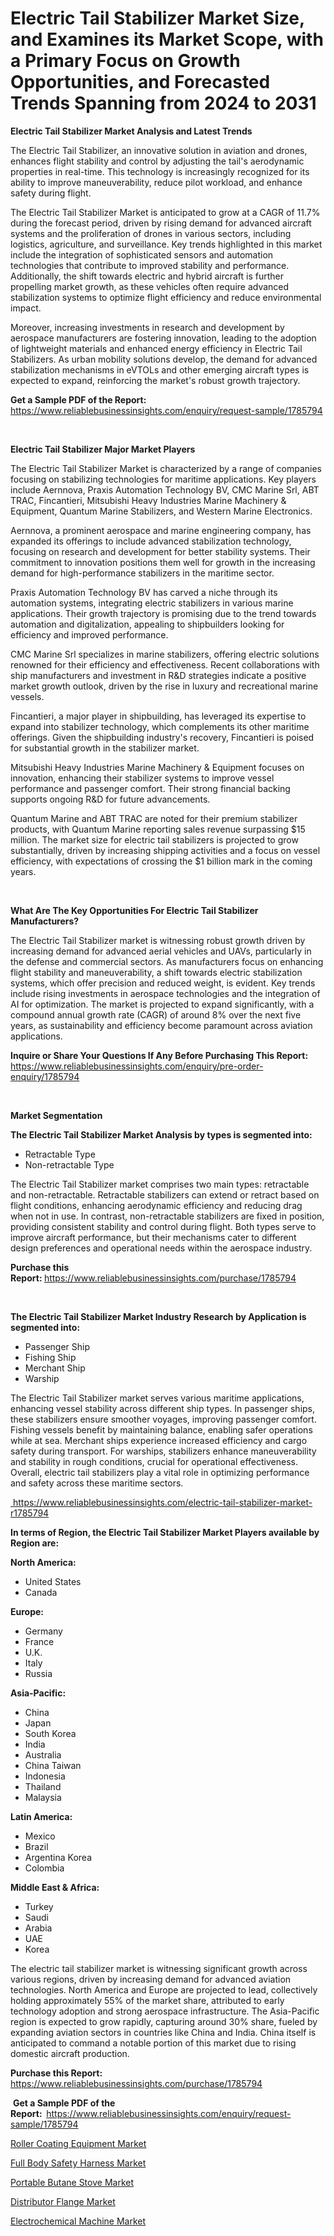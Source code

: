 <p><h1>Electric Tail Stabilizer Market Size, and Examines its Market Scope, with a Primary Focus on Growth Opportunities, and Forecasted Trends Spanning from 2024 to 2031</h1></p><p><strong>Electric Tail Stabilizer Market Analysis and Latest Trends</strong></p>
<p><p>The Electric Tail Stabilizer, an innovative solution in aviation and drones, enhances flight stability and control by adjusting the tail's aerodynamic properties in real-time. This technology is increasingly recognized for its ability to improve maneuverability, reduce pilot workload, and enhance safety during flight.</p><p>The Electric Tail Stabilizer Market is anticipated to grow at a CAGR of 11.7% during the forecast period, driven by rising demand for advanced aircraft systems and the proliferation of drones in various sectors, including logistics, agriculture, and surveillance. Key trends highlighted in this market include the integration of sophisticated sensors and automation technologies that contribute to improved stability and performance. Additionally, the shift towards electric and hybrid aircraft is further propelling market growth, as these vehicles often require advanced stabilization systems to optimize flight efficiency and reduce environmental impact.</p><p>Moreover, increasing investments in research and development by aerospace manufacturers are fostering innovation, leading to the adoption of lightweight materials and enhanced energy efficiency in Electric Tail Stabilizers. As urban mobility solutions develop, the demand for advanced stabilization mechanisms in eVTOLs and other emerging aircraft types is expected to expand, reinforcing the market's robust growth trajectory.</p></p>
<p><strong>Get a Sample PDF of the Report:&nbsp;</strong> <a href="https://www.reliablebusinessinsights.com/enquiry/request-sample/1785794?utm_campaign=97&utm_medium=2&utm_source=Github&utm_content=ia&utm_term=19122024&utm_id=electric-tail-stabilizer">https://www.reliablebusinessinsights.com/enquiry/request-sample/1785794</a></p>
<p>&nbsp;</p>
<p><strong>Electric Tail Stabilizer Major Market Players</strong></p>
<p><p>The Electric Tail Stabilizer Market is characterized by a range of companies focusing on stabilizing technologies for maritime applications. Key players include Aernnova, Praxis Automation Technology BV, CMC Marine Srl, ABT TRAC, Fincantieri, Mitsubishi Heavy Industries Marine Machinery & Equipment, Quantum Marine Stabilizers, and Western Marine Electronics.</p><p>Aernnova, a prominent aerospace and marine engineering company, has expanded its offerings to include advanced stabilization technology, focusing on research and development for better stability systems. Their commitment to innovation positions them well for growth in the increasing demand for high-performance stabilizers in the maritime sector.</p><p>Praxis Automation Technology BV has carved a niche through its automation systems, integrating electric stabilizers in various marine applications. Their growth trajectory is promising due to the trend towards automation and digitalization, appealing to shipbuilders looking for efficiency and improved performance.</p><p>CMC Marine Srl specializes in marine stabilizers, offering electric solutions renowned for their efficiency and effectiveness. Recent collaborations with ship manufacturers and investment in R&D strategies indicate a positive market growth outlook, driven by the rise in luxury and recreational marine vessels.</p><p>Fincantieri, a major player in shipbuilding, has leveraged its expertise to expand into stabilizer technology, which complements its other maritime offerings. Given the shipbuilding industry's recovery, Fincantieri is poised for substantial growth in the stabilizer market.</p><p>Mitsubishi Heavy Industries Marine Machinery & Equipment focuses on innovation, enhancing their stabilizer systems to improve vessel performance and passenger comfort. Their strong financial backing supports ongoing R&D for future advancements.</p><p>Quantum Marine and ABT TRAC are noted for their premium stabilizer products, with Quantum Marine reporting sales revenue surpassing $15 million. The market size for electric tail stabilizers is projected to grow substantially, driven by increasing shipping activities and a focus on vessel efficiency, with expectations of crossing the $1 billion mark in the coming years.</p></p>
<p>&nbsp;</p>
<p><strong>What Are The Key Opportunities For Electric Tail Stabilizer Manufacturers?</strong></p>
<p><p>The Electric Tail Stabilizer market is witnessing robust growth driven by increasing demand for advanced aerial vehicles and UAVs, particularly in the defense and commercial sectors. As manufacturers focus on enhancing flight stability and maneuverability, a shift towards electric stabilization systems, which offer precision and reduced weight, is evident. Key trends include rising investments in aerospace technologies and the integration of AI for optimization. The market is projected to expand significantly, with a compound annual growth rate (CAGR) of around 8% over the next five years, as sustainability and efficiency become paramount across aviation applications.</p></p>
<p><strong>Inquire or Share Your Questions If Any Before Purchasing This Report:</strong> <a href="https://www.reliablebusinessinsights.com/enquiry/pre-order-enquiry/1785794?utm_campaign=97&utm_medium=2&utm_source=Github&utm_content=ia&utm_term=19122024&utm_id=electric-tail-stabilizer">https://www.reliablebusinessinsights.com/enquiry/pre-order-enquiry/1785794</a></p>
<p>&nbsp;</p>
<p><strong>Market Segmentation</strong></p>
<p><strong>The Electric Tail Stabilizer Market Analysis by types is segmented into:</strong></p>
<p><ul><li>Retractable Type</li><li>Non-retractable Type</li></ul></p>
<p><p>The Electric Tail Stabilizer market comprises two main types: retractable and non-retractable. Retractable stabilizers can extend or retract based on flight conditions, enhancing aerodynamic efficiency and reducing drag when not in use. In contrast, non-retractable stabilizers are fixed in position, providing consistent stability and control during flight. Both types serve to improve aircraft performance, but their mechanisms cater to different design preferences and operational needs within the aerospace industry.</p></p>
<p><strong>Purchase this Report:&nbsp;</strong><a href="https://www.reliablebusinessinsights.com/purchase/1785794?utm_campaign=97&utm_medium=2&utm_source=Github&utm_content=ia&utm_term=19122024&utm_id=electric-tail-stabilizer">https://www.reliablebusinessinsights.com/purchase/1785794</a></p>
<p>&nbsp;</p>
<p><strong>The Electric Tail Stabilizer Market Industry Research by Application is segmented into:</strong></p>
<p><ul><li>Passenger Ship</li><li>Fishing Ship</li><li>Merchant Ship</li><li>Warship</li></ul></p>
<p><p>The Electric Tail Stabilizer market serves various maritime applications, enhancing vessel stability across different ship types. In passenger ships, these stabilizers ensure smoother voyages, improving passenger comfort. Fishing vessels benefit by maintaining balance, enabling safer operations while at sea. Merchant ships experience increased efficiency and cargo safety during transport. For warships, stabilizers enhance maneuverability and stability in rough conditions, crucial for operational effectiveness. Overall, electric tail stabilizers play a vital role in optimizing performance and safety across these maritime sectors.</p></p>
<p><a href="https://www.reliablebusinessinsights.com/electric-tail-stabilizer-market-r1785794?utm_campaign=97&utm_medium=2&utm_source=Github&utm_content=ia&utm_term=19122024&utm_id=electric-tail-stabilizer">&nbsp;https://www.reliablebusinessinsights.com/electric-tail-stabilizer-market-r1785794</a></p>
<p><strong>In terms of Region, the Electric Tail Stabilizer Market Players available by Region are:</strong></p>
<p>
    <p> <strong> North America: </strong>
        <ul>
            <li>United States</li>
            <li>Canada</li>
        </ul>
        </p> 
    <p> <strong> Europe: </strong>
        <ul>
            <li>Germany</li>
            <li>France</li>
            <li>U.K.</li>
            <li>Italy</li>
            <li>Russia</li>
        </ul>
        </p> 
    <p> <strong> Asia-Pacific: </strong>
        <ul>
            <li>China</li>
            <li>Japan</li>
            <li>South Korea</li>
            <li>India</li>
            <li>Australia</li>
            <li>China Taiwan</li>
            <li>Indonesia</li>
            <li>Thailand</li>
            <li>Malaysia</li>
        </ul>
        </p> 
    <p> <strong> Latin America: </strong>
        <ul>
            <li>Mexico</li>
            <li>Brazil</li>
            <li>Argentina Korea</li>
            <li>Colombia</li>
        </ul>
        </p> 
    <p> <strong> Middle East & Africa: </strong>
        <ul>
            <li>Turkey</li>
            <li>Saudi</li>
            <li>Arabia</li>
            <li>UAE</li>
            <li>Korea</li>
        </ul>
    </p>
    </p>
<p><p>The electric tail stabilizer market is witnessing significant growth across various regions, driven by increasing demand for advanced aviation technologies. North America and Europe are projected to lead, collectively holding approximately 55% of the market share, attributed to early technology adoption and strong aerospace infrastructure. The Asia-Pacific region is expected to grow rapidly, capturing around 30% share, fueled by expanding aviation sectors in countries like China and India. China itself is anticipated to command a notable portion of this market due to rising domestic aircraft production.</p></p>
<p><strong>Purchase this Report: </strong><a href="https://www.reliablebusinessinsights.com/purchase/1785794?utm_campaign=97&utm_medium=2&utm_source=Github&utm_content=ia&utm_term=19122024&utm_id=electric-tail-stabilizer">https://www.reliablebusinessinsights.com/purchase/1785794</a></p>
<p>&nbsp;<strong>Get a Sample PDF of the Report:&nbsp;&nbsp;</strong><a href="https://www.reliablebusinessinsights.com/enquiry/request-sample/1785794?utm_campaign=97&utm_medium=2&utm_source=Github&utm_content=ia&utm_term=19122024&utm_id=electric-tail-stabilizer">https://www.reliablebusinessinsights.com/enquiry/request-sample/1785794</a></p>
<p><strong></strong></p>
<p><p><a href="https://www.linkedin.com/pulse/growth-forecast-roller-coating-equipment-industry-projected-141-eaqqf?utm_campaign=97&utm_medium=2&utm_source=Github&utm_content=ia&utm_term=19122024&utm_id=electric-tail-stabilizer">Roller Coating Equipment Market</a></p><p><a href="https://www.linkedin.com/pulse/full-body-safety-harness-market-trends-drivers-whats-propelling-msc2f?utm_campaign=97&utm_medium=2&utm_source=Github&utm_content=ia&utm_term=19122024&utm_id=electric-tail-stabilizer">Full Body Safety Harness Market</a></p><p><a href="https://www.linkedin.com/pulse/detailed-portable-butane-stove-market-report-analysis-from-lansf?utm_campaign=97&utm_medium=2&utm_source=Github&utm_content=ia&utm_term=19122024&utm_id=electric-tail-stabilizer">Portable Butane Stove Market</a></p><p><a href="https://www.linkedin.com/pulse/distributor-flange-market-size-average-cagr-84-revenue-generationkey-cjgif?utm_campaign=97&utm_medium=2&utm_source=Github&utm_content=ia&utm_term=19122024&utm_id=electric-tail-stabilizer">Distributor Flange Market</a></p><p><a href="https://www.linkedin.com/pulse/positive-growth-trajectory-electrochemical-machine-market-trend-a6vif?utm_campaign=97&utm_medium=2&utm_source=Github&utm_content=ia&utm_term=19122024&utm_id=electric-tail-stabilizer">Electrochemical Machine Market</a></p></p>